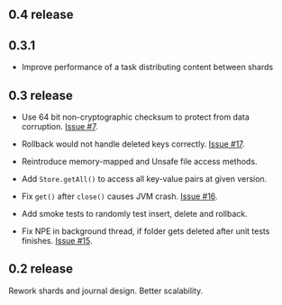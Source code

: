 0.4 release
----------------


0.3.1
----------------

- Improve performance of a task distributing content between shards

0.3 release 
-------------

- Use 64 bit non-cryptographic checksum to protect from data corruption. [Issue #7](https://github.com/input-output-hk/iodb/issues/7).

- Rollback would not handle deleted keys correctly. [Issue #17](https://github.com/input-output-hk/iodb/issues/17).

- Reintroduce memory-mapped and Unsafe file access methods.

- Add `Store.getAll()` to access all key-value pairs at given version. 

- Fix `get()` after `close()` causes JVM crash. [Issue #16](https://github.com/input-output-hk/iodb/issues/16).

- Add smoke tests to randomly test insert, delete and rollback.

- Fix NPE in background thread, if folder gets deleted after unit tests finishes. [Issue #15](https://github.com/input-output-hk/iodb/issues/15).


0.2 release
---------------

Rework shards and journal design. Better scalability.